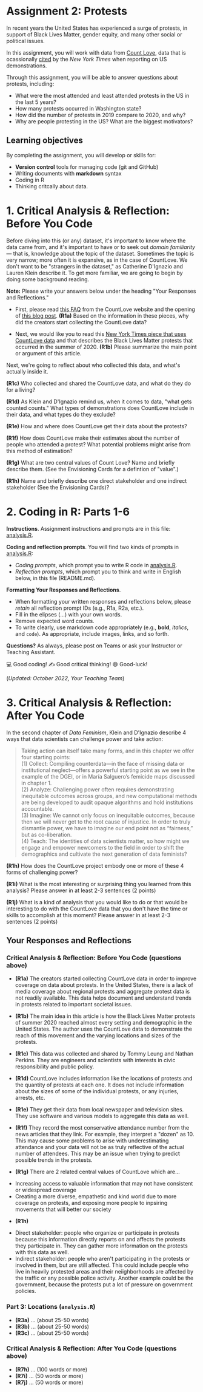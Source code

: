 # Assignment 2: Protests
In recent years the United States has experienced a surge of protests, in support of Black Lives Matter, gender equity, and many other social or political issues.

In this assignment, you will work with data from [Count Love](https://countlove.org/), data that is ocassionally [cited](https://www.nytimes.com/2020/08/28/us/black-lives-matter-protest.html) by the _New York Times_ when reporting on US demonstrations.

Through this assignment, you will be able to answer questions about protests, including:

* What were the most attended and least attended protests in the US in the last 5 years?
* How many protests occurred in Washington state?
* How did the number of protests in 2019 compare to 2020, and why?
* Why are people protesting in the US? What are the biggest motivators?

## Learning objectives
By completing the assignment, you will develop or skills for:

- **Version control** tools for managing code (git and GitHub)
- Writing documents with **markdown** syntax
- Coding in R
- Thinking critcally about data.

# 1. Critical Analysis & Reflection: Before You Code

Before diving into this (or any) dataset, it's important to know where the data came from, and it's important to have or to seek out _domain familiarity_ — that is, knowledge about the topic of the dataset. Sometimes the topic is very narrow; more often it is expansive, as in the case of CountLove. We don't want to be "strangers in the dataset," as Catherine D'Ignazio and Lauren Klein describe it. To get more familiar, we are going to begin by doing some background reading.

**Note:** Please write your answers below under the heading "Your Responses and Reflections."

- First, please read [this FAQ](https://countlove.org/faq.html) from the CountLove website and the opening of [this blog post](https://www.tommyleung.com/countLove/index.htm).  **(R1a)** Based on the information in these pieces, why did the creators start collecting the CountLove data?

- Next, we would like you to read this [New York Times piece that uses CountLove data](https://www.nytimes.com/interactive/2020/06/13/us/george-floyd-protests-cities-photos.html) and that describes the Black Lives Matter protests that occurred in the summer of 2020. **(R1b)** Please summarize the main point or argument of this article.

Next, we're going to reflect about who collected this data, and what's actually inside it. 

**(R1c)** Who collected and shared the CountLove data, and what do they do for a living?

**(R1d)** As Klein and D'Ignazio remind us, when it comes to data, "what gets counted counts." What types of demonstrations does CountLove include in their data, and what types do they exclude? 

**(R1e)** How and where does CountLove get their data about the protests? 

**(R1f)** How does CountLove make their estimates about the number of people who attended a protest? What potential problems might arise from this method of estimation? 

**(R1g)** What are two central values of Count Love? Name and briefly describe them. (See the Envisioning Cards for a defintion of "value".)

**(R1h)** Name and briefly describe one direct stakeholder and one indirect stakeholder (See the Envisioning Cards)? 

# 2. Coding in R: Parts 1-6
**Instructions**. Assignment instructions and prompts are in this file: [analysis.R](analysis.R).

**Coding and reflection prompts**. You will find two kinds of prompts in [analysis.R](analysis.R):

* *Coding prompts*, which prompt you to write R code in [analysis.R](analysis.R).
* *Reflection prompts*, which prompt you to think and write in English below, in this file (README.md).

**Formatting Your Responses and Reflections**.

* When formatting your written responses and reflections below, please *retain* all
reflection prompt IDs (e.g., R1a, R2a, etc.).
* Fill in the elipses (...) with your own words. 
* Remove expected word counts.
* To write clearly, use markdown code appropriately (e.g., **bold**, _italics_, and `code`). As appropriate, include images, links, and so forth.

**Questions?** As always, please post on Teams or ask your Instructor or Teaching Assistant.

:computer: Good coding!
   :writing_hand: Good critical thinking!
      :smile: Good-luck!

(_Updated: October 2022, Your Teaching Team_)

# 3. Critical Analysis & Reflection: After You Code

In the second chapter of *Data Feminism*, Klein and D'Ignazio describe 4 ways that data scientists can challenge power and take action:
> Taking action can itself take many forms, and in this chapter we offer four starting points:  
> (1) Collect: Compiling counterdata—in the face of missing data or institutional neglect—offers a powerful starting point as we see in the example of the DGEI, or in María Salguero’s femicide maps discussed in chapter 1.  
> (2) Analyze: Challenging power often requires demonstrating inequitable outcomes across groups, and new computational methods are being developed to audit opaque algorithms and hold institutions accountable.  
> (3) Imagine: We cannot only focus on inequitable outcomes, because then we will never get to the root cause of injustice. In order to truly dismantle power, we have to imagine our end point not as “fairness,” but as co-liberation.  
> (4) Teach: The identities of data scientists matter, so how might we engage and empower newcomers to the field in order to shift the demographics and cultivate the next generation of data feminists?  

**(R1h)** How does the CountLove project embody one or more of these 4 forms of challenging power? 

**(R1i)** What is the most interesting or surprising thing you learned from this analysis? Please answer in at least 2-3 sentences (2 points)

**(R1j)** What is a kind of analysis that you would like to do or that would be interesting to do with the CountLove data that you don't have the time or skills to accomplish at this moment? Please answer in at least 2-3 sentences (2 points)

## Your Responses and Reflections

### Critical Analysis & Reflection: Before You Code (questions above)

* **(R1a)** 
The creators started collecting CountLove data in order to improve coverage on data about protests. In the United States, there is a lack of media coverage about regional protests and aggregate protest data is not readily available. This data helps document and understand trends in protests related to important societal issues.

* **(R1b)** 
The main idea in this article is how the Black Lives Matter protests of summer 2020 reached almost every setting and demographic in the United States. The author uses the CountLove data to demonstrate the reach of this movement and the varying locations and sizes of the protests.

* **(R1c)** 
This data was collected and shared by Tommy Leung and Nathan Perkins. They are engineers and scientists with interests in civic responsibility and public policy.

* **(R1d)** 
CountLove includes information like the locations of protests and the quantity of protests at each one. It does not include information about the sizes of some of the individual protests, or any injuries, arrests, etc.

* **(R1e)** 
They get their data from local newspaper and television sites. They use software and various models to aggregate this data as well.

* **(R1f)**
 They record the most conservative attendance number from the news articles that they link. For example, they interpret a "dozen" as 10. This may cause some problems to arise with underestimating attendance and your data will not be as truly reflective of the actual number of attendees. This may be an issue when trying to predict possible trends in the protests.

* **(R1g)** There are 2 related central values of CountLove which are...
- Increasing access to valuable information that may not have consistent or widespread coverage
- Creating a more diverse, empathetic and kind world due to more coverage on protests, and exposing more people to inpsiring movements that will better our society

* **(R1h)** 
- Direct stakeholder: people who organize or participate in protests because this information directly reports on and affects the protests they participate in. They can gather more information on the protests with this data as well.
- Indirect stakeholder: people who aren't participating in the protests or involved in them, but are still affected. This could include people who live in heavily protested areas and their neiighborhoods are affected by the traffic or any possible police activity. Another example could be the government, because the protests put a lot of pressure on government policies.

### Part 3: Locations (`analysis.R`)
* **(R3a)** ... (about 25-50 words)
* **(R3b)** ... (about 25-50 words)
* **(R3c)** ... (about 25-50 words)

### Critical Analysis & Reflection: After You Code (questions above)
* **(R7h)** ... (100 words or more)
* **(R7i)** ... (50 words or more)
* **(R7j)** ... (50 words or more)
